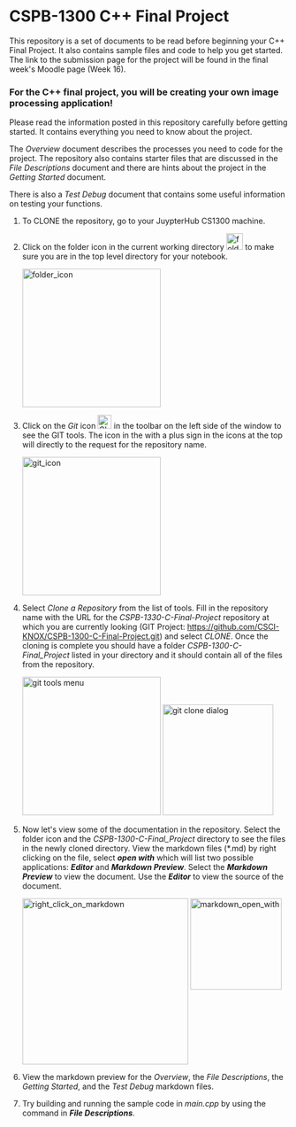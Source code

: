 # CSPB-1300   C++ Final Project

This repository is a set of documents to be read before beginning your C++ Final Project. It also contains sample files and code to help you get started.
The link to the submission page for the project will be found in the final week's Moodle page (Week 16).


### For the C++ final project, you will be creating your own image processing application!

Please read the information posted in this repository carefully before getting started. It contains everything you need to know about the project.

The _Overview_ document describes the processes you need to code for the project.  The repository also contains
starter files that are discussed in the _File Descriptions_ document and there are hints about the project in the _Getting Started_ document.

There is also a _Test Debug_ document that contains some useful information on testing your functions.

1. To CLONE the repository, go to your JuypterHub CS1300 machine.
2. Click on the folder icon in the current working directory <img src="doc_images/folder_icon.png" alt="folder_icon" width="30"/>
to make sure you are in the top level directory for your notebook.

	<img src="doc_images/Jupyter_Folder_Icon.png" alt="folder_icon" width="250"/>

3. Click on the _Git_ icon  <img src="doc_images/Git_icon.png" alt="GIT_icon" width="25"/>
in the toolbar on the left side of the window to see the GIT tools.  The icon in the with a plus sign in the icons at the top will directly to the request for the repository name.

	<img src="doc_images/Jupyter_GIT_Icon.png" alt="git_icon" width="250"/>

4. Select _Clone a Repository_ from the list of tools.  Fill in the repository name with the URL for the _CSPB-1330-C-Final-Project_ repository at which you are currently looking   (GIT Project: https://github.com/CSCI-KNOX/CSPB-1300-C-Final-Project.git) and select _CLONE_. Once the cloning is complete you should have a folder _CSPB-1300-C-Final_Project_ listed in your directory and it should contain all of the files from the repository.

	<img src="doc_images/git_tools.png" alt="git tools menu" width="250"/>       <img src="doc_images/git_clone_dialog.png" alt="git clone dialog" width="200"/>

5. Now let's view some of the documentation in the repository.  Select the folder icon and the _CSPB-1300-C-Final_Project_ directory to see the files in the newly cloned directory.
View the markdown files (\*.md) by right clicking on the file, select **_open with_** which will list two possible applications: ***Editor*** and ***Markdown Preview***.  Select the ***Markdown Preview*** to view the document.  Use the ***Editor*** to view the source of the document.

    <img src="doc_images/right_click_on_markdown.png" alt="right_click_on_markdown" width="300" style="vertical-align: top;"/>  <img src="doc_images/markdown_open_with.png" alt="markdown_open_with" width="165"  style="vertical-align: top;"/>


6. View the markdown preview for the *Overview*, the *File Descriptions*, the *Getting Started*, and the *Test Debug* markdown files.
7. Try building and running the sample code in *main.cpp* by using the command in ***File Descriptions***.
